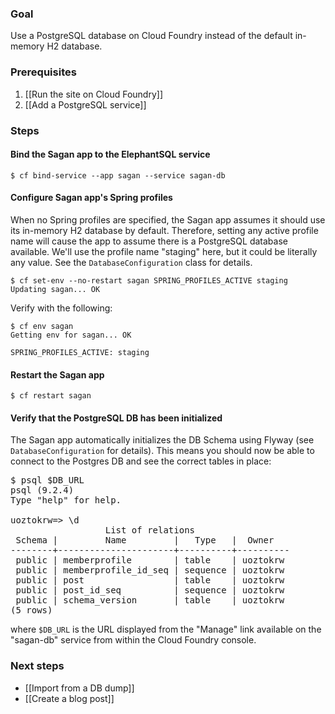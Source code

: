 ### Goal

Use a PostgreSQL database on Cloud Foundry instead of the default in-memory H2 database.

### Prerequisites

1. [[Run the site on Cloud Foundry]]
1. [[Add a PostgreSQL service]]

### Steps

#### Bind the Sagan app to the ElephantSQL service

    $ cf bind-service --app sagan --service sagan-db

#### Configure Sagan app's Spring profiles

When no Spring profiles are specified, the Sagan app assumes it should use its in-memory H2 database by default. Therefore, setting any active profile name will cause the app to assume there is a PostgreSQL database available. We'll use the profile name "staging" here, but it could be literally any value. See the `DatabaseConfiguration` class for details.

    $ cf set-env --no-restart sagan SPRING_PROFILES_ACTIVE staging
    Updating sagan... OK

Verify with the following:

    $ cf env sagan
    Getting env for sagan... OK

    SPRING_PROFILES_ACTIVE: staging

#### Restart the Sagan app

    $ cf restart sagan

#### Verify that the PostgreSQL DB has been initialized

The Sagan app automatically initializes the DB Schema using Flyway (see `DatabaseConfiguration` for details). This means you should now be able to connect to the Postgres DB and see the correct tables in place:

<pre>
$ psql $DB_URL
psql (9.2.4)
Type "help" for help.

uoztokrw=> \d
                  List of relations
 Schema |         Name         |   Type   |  Owner
--------+----------------------+----------+----------
 public | memberprofile        | table    | uoztokrw
 public | memberprofile_id_seq | sequence | uoztokrw
 public | post                 | table    | uoztokrw
 public | post_id_seq          | sequence | uoztokrw
 public | schema_version       | table    | uoztokrw
(5 rows)
</pre>

where `$DB_URL` is the URL displayed from the "Manage" link available on the "sagan-db" service from within the Cloud Foundry console.


### Next steps

 - [[Import from a DB dump]]
 - [[Create a blog post]]
